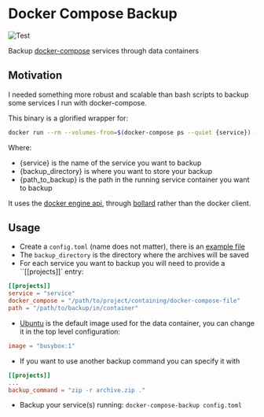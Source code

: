 Docker Compose Backup
===

![Test](https://github.com/shempignon/docker-compose-backup/workflows/Test/badge.svg)

Backup [docker-compose](https://github.com/docker/compose) services through data containers

Motivation
---

I needed something more robust and scalable than bash scripts to backup some services I run with docker-compose.

This binary is a glorified wrapper for:

``` bash
docker run --rm --volumes-from=$(docker-compose ps --quiet {service}) --volume {backup_directory}:/backup ubuntu bash -c "cd {path_to_backup} && tar cvf /backup/{service}_$(date +%F).tar ."
```

Where:
- {service} is the name of the service you want to backup
- {backup_directory} is where you want to store your backup
- {path_to_backup} is the path in the running service container you want to backup

It uses the [docker engine api](https://docs.docker.com/engine/api/), through [bollard](https://github.com/fussybeaver/bollard) rather than the docker client.

Usage
---

- Create a `config.toml` (name does not matter), there is an [example file](examples/config.toml)
- The `backup_directory` is the directory where the archives will be saved
- For each service you want to backup you will need to provide a ``[[projects]]` entry:
```toml
[[projects]]
service = "service"
docker_compose = "/path/to/project/containing/docker-compose-file"
path = "/path/to/backup/in/container"
```
- [Ubuntu](https://hub.docker.com/_/ubuntu) is the default image used for the data container, you can change it in the top level configuration:
```toml
image = "busybox:1"
```
- If you want to use another backup command you can specify it with
```toml
[[projects]]
...
backup_command = "zip -r archive.zip ."
```
- Backup your service(s) running: `docker-compose-backup config.toml`